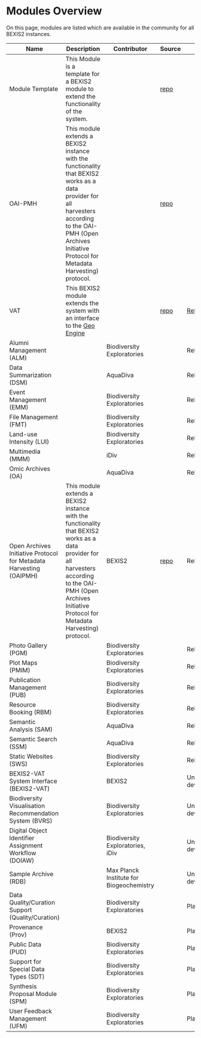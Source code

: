 # Modules Overview

On this page, modules are listed which are available in the community for all BEXIS2 instances.

| Name | Description | Contributor | Source | Status |   |
| --- | --- | --- | --- | --- | --- |
| Module Template | This Module is a template for a BEXIS2 module to extend the functionality of the system. |   | [repo](https://github.com/BEXIS2/ModuleTemplate) |   |   |
| OAI-PMH | This module extends a BEXIS2 instance with the functionality that BEXIS2 works as a data provider for all harvesters according to the OAI-PMH (Open Archives Initiative Protocol for Metadata Harvesting) protocol. |   | [repo](https://github.com/BEXIS2/OAI-PMH-Module/tree/2.13) |   |   |
| VAT | This BEXIS2 module extends the system with an interface to the [Geo Engine](https://www.geoengine.de/en/start/) |   | [repo](https://github.com/BEXIS2/VAT-Module) | [Release](https://github.com/BEXIS2/VAT-Module/releases/tag/1.0) |   |
| Alumni Management (ALM) |   | Biodiversity Exploratories |   | Release |   |
| Data Summarization (DSM) |   | AquaDiva |   | Release |   |
| Event Management (EMM) |   | Biodiversity Exploratories |   | Release |   |
| File Management (FMT) |   | Biodiversity Exploratories |   | Release |   |
| Land-use Intensity (LUI) |   | Biodiversity Exploratories |   | Release |   |
| Multimedia (MMM) |   | iDiv |   | Release |   |
| Omic Archives (OA) |   | AquaDiva |   | Release |   |
| Open Archives Initiative Protocol for Metadata Harvesting  (OAIPMH) | This module extends a BEXIS2 instance with the functionality that BEXIS2 works as a data provider for all harvesters according to the OAI-PMH (Open Archives Initiative Protocol for Metadata Harvesting) protocol. | BEXIS2 | [repo](https://github.com/BEXIS2/OAI-PMH-Module/tree/2.13) | Release |   |
| Photo Gallery (PGM) |   | Biodiversity Exploratories |   | Release |   |
| Plot Maps (PMIM) |   | Biodiversity Exploratories |   | Release |   |
| Publication Management (PUB) |   | Biodiversity Exploratories |   | Release |   |
| Resource Booking (RBM) |   | Biodiversity Exploratories |   | Release |   |
| Semantic Analysis (SAM) |   | AquaDiva |   | Release |   |
| Semantic Search (SSM) |   | AquaDiva |   | Release |   |
| Static Websites (SWS) |   | Biodiversity Exploratories |   | Release |   |
| BEXIS2-VAT System Interface (BEXIS2-VAT) |   | BEXIS2 |   | Under development |   |
| Biodiversity Visualisation Recommendation System (BVRS) |   | Biodiversity Exploratories |   | Under development |   |
| Digital Object Identifier Assignment Workflow (DOIAW) |   | Biodiversity Exploratories, iDiv |   | Under development |   |
| Sample Archive (RDB) |   | Max Planck Institute for Biogeochemistry |   | Under development |   |
| Data Quality/Curation Support (Quality/Curation) |   | Biodiversity Exploratories |   | Planned |   |
| Provenance (Prov) |   | BEXIS2 |   | Planned |   |
| Public Data (PUD) |   | Biodiversity Exploratories |   | Planned |   |
| Support for Special Data Types (SDT) |   | Biodiversity Exploratories |   | Planned |   |
| Synthesis Proposal Module (SPM) |   | Biodiversity Exploratories |   | Planned |   |
| User Feedback Management (UFM) |   | Biodiversity Exploratories |   | Planned |   |
